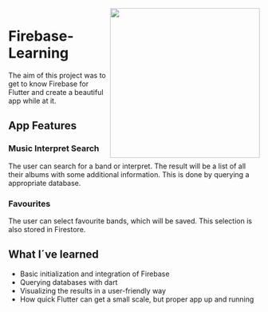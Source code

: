 <img src="https://user-images.githubusercontent.com/75510543/143661648-ccabefe9-fffb-47cf-96eb-28c807d09c29.jpg" width=300 align="right">

# Firebase-Learning
The aim of this project was to get to know Firebase for Flutter and create a beautiful app while at it.

## App Features

### Music Interpret Search
The user can search for a band or interpret. The result will be a list of all their albums with some additional information. This is done by querying a appropriate database.

### Favourites
The user can select favourite bands, which will be saved. This selection is also stored in Firestore.

## What I´ve learned
- Basic initialization and integration of Firebase
- Querying databases with dart
- Visualizing the results in a user-friendly way
- How quick Flutter can get a small scale, but proper app up and running


